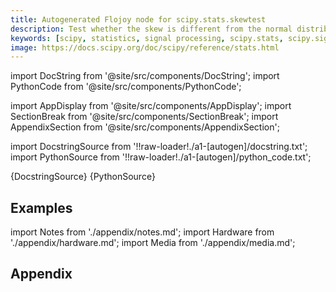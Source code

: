 ```yaml
---
title: Autogenerated Flojoy node for scipy.stats.skewtest
description: Test whether the skew is different from the normal distribution. This function tests the null hypothesis that the skewness of the population that the sample was drawn from is the same as that of a corresponding normal distribution.
keywords: [scipy, statistics, signal processing, scipy.stats, scipy.signal, scipy.stats.skewtest]
image: https://docs.scipy.org/doc/scipy/reference/stats.html
---
```


[//]: # (Custom component imports)

import DocString from '@site/src/components/DocString';
import PythonCode from '@site/src/components/PythonCode';

import AppDisplay from '@site/src/components/AppDisplay';
import SectionBreak from '@site/src/components/SectionBreak';
import AppendixSection from '@site/src/components/AppendixSection';

[//]: # (Docstring)

import DocstringSource from '!!raw-loader!./a1-[autogen]/docstring.txt';
import PythonSource from '!!raw-loader!./a1-[autogen]/python_code.txt';


<DocString>{DocstringSource}</DocString>
<PythonCode GLink='SCIPY/stats/SKEWTEST/SKEWTEST.py'>{PythonSource}</PythonCode>


<SectionBreak />

    

[//]: # (Examples)

## Examples

<AppDisplay 
  GLink='SCIPY/stats/SKEWTEST'
  nodeLabel='SKEWTEST'>
</AppDisplay>

<SectionBreak />

    

[//]: # (Appendix)

import Notes from './appendix/notes.md';
import Hardware from './appendix/hardware.md';
import Media from './appendix/media.md';

## Appendix

<AppendixSection index={0} folderPath='nodes/SCIPY/stats/SKEWTEST/appendix/'><Notes /></AppendixSection>
<AppendixSection index={1} folderPath='nodes/SCIPY/stats/SKEWTEST/appendix/'><Hardware /></AppendixSection>
<AppendixSection index={2} folderPath='nodes/SCIPY/stats/SKEWTEST/appendix/'><Media /></AppendixSection>


